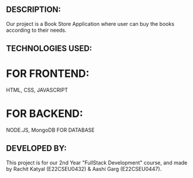 ## DESCRIPTION:
Our project is a Book Store Application where user can buy the books according to their needs.
## TECHNOLOGIES USED:
# FOR FRONTEND:
HTML, CSS, JAVASCRIPT
# FOR BACKEND:
NODE.JS, MongoDB FOR DATABASE
## DEVELOPED BY:
This project is for our 2nd Year "FullStack Development" course, and made by Rachit Katyal (E22CSEU0432) & Aashi Garg (E22CSEU0447).
